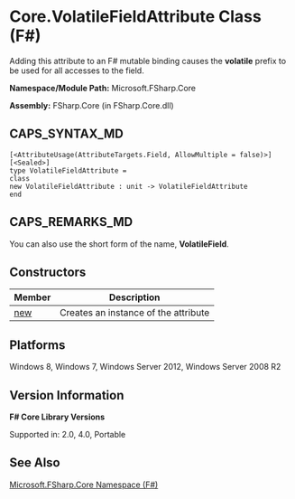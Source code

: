 # Core.VolatileFieldAttribute Class (F#)

Adding this attribute to an F# mutable binding causes the **volatile** prefix to be used for all accesses to the field.

**Namespace/Module Path:** Microsoft.FSharp.Core

**Assembly:** FSharp.Core (in FSharp.Core.dll)


## CAPS_SYNTAX_MD

```
[<AttributeUsage(AttributeTargets.Field, AllowMultiple = false)>]
[<Sealed>]
type VolatileFieldAttribute =
class
new VolatileFieldAttribute : unit -> VolatileFieldAttribute
end
```

## CAPS_REMARKS_MD
You can also use the short form of the name, **VolatileField**.


## Constructors


|Member|Description|
|------|-----------|
|[new](http://msdn.microsoft.com/en-us/library/de9cffb9-6a8a-4052-b47e-b7ef4fec46b5)|Creates an instance of the attribute|

## Platforms
Windows 8, Windows 7, Windows Server 2012, Windows Server 2008 R2


## Version Information
**F# Core Library Versions**

Supported in: 2.0, 4.0, Portable




## See Also
[Microsoft.FSharp.Core Namespace &#40;F&#35;&#41;](Microsoft.FSharp.Core+Namespace+%28F%23%29.md)

